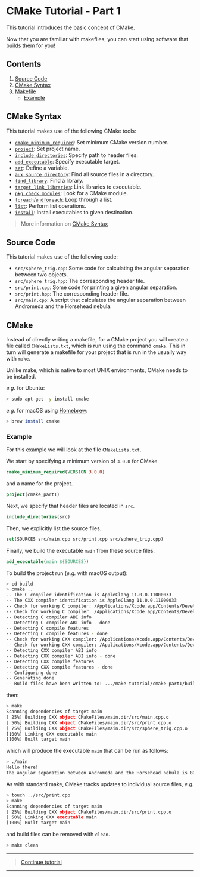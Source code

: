 # CMake Tutorial - Part 1

This tutorial introduces the basic concept of CMake.

Now that you are familiar with makefiles, you can start using software that builds them for you!

## Contents

1. [Source Code](#Source-Code)
1. [CMake Syntax](#CMake-Syntax)
1. [Makefile](#Makefile)
   * [Example](#Example)

## CMake Syntax

This tutorial makes use of the following CMake tools:

- [`cmake_minimum_required`](https://cmake.org/cmake/help/latest/command/cmake_minimum_required.html): Set minimum CMake version number.
- [`project`](https://cmake.org/cmake/help/v3.15/command/project.html): Set project name.
- [`include_directories`](https://cmake.org/cmake/help/latest/command/include_directories.html): Specify path to header files.
- [`add_executable`](https://cmake.org/cmake/help/latest/command/add_executable.html): Specify executable target.
- [`set`](https://cmake.org/cmake/help/latest/command/set.html): Define a variable.
- [`aux_source_directory`](https://cmake.org/cmake/help/latest/command/aux_source_directory.html): Find all source files in a directory.
- [`find_library`](https://cmake.org/cmake/help/latest/command/find_library.html): Find a library.
- [`target_link_libraries`](https://cmake.org/cmake/help/latest/command/target_link_libraries.html): Link libraries to executable.
- [`pkg_check_modules`](https://cmake.org/cmake/help/v3.15/module/FindPkgConfig.html): Look for a CMake module.
- [`foreach`/`endforeach`](https://cmake.org/cmake/help/latest/command/foreach.html): Loop through a list.
- [`list`](https://cmake.org/cmake/help/latest/command/list.html): Perform list operations.
- [`install`](https://cmake.org/cmake/help/latest/command/install.html): Install executables to given destination.


> More information on [CMake Syntax](https://cmake.org/cmake/help/v3.0/manual/cmake-language.7.html)

## Source Code

This tutorial makes use of the following code:

- `src/sphere_trig.cpp`: Some code for calculating the angular separation between two objects.
- `src/sphere_trig.hpp`: The corresponding header file.
- `src/print.cpp`: Some code for printing a given angular separation.
- `src/print.hpp`: The corresponding header file.
- `src/main.cpp`: A script that calculates the angular separation between Andromeda and the Horsehead nebula.

## CMake

Instead of directly writing a makefile, for a CMake project you will create a file called `CMakeLists.txt`, which is run using the command `cmake`. This in turn will generate a makefile for your project that is run in the usually way with `make`.

Unlike make, which is native to most UNIX environments, CMake needs to be installed.

*e.g.* for Ubuntu:

```bash
> sudo apt-get -y install cmake
```

*e.g.* for macOS using [Homebrew](https://brew.sh/):

```bash
> brew install cmake
```


### Example

For this example we will look at the file `CMakeLists.txt`.

We start by specifying a minimum version of `3.0.0` for CMake

```cmake
cmake_minimum_required(VERSION 3.0.0)
```

and a name for the project.

```cmake
project(cmake_part1)
```

Next, we specify that header files are located in `src`.

```cmake
include_directories(src)
```

Then, we explicitly list the source files.

```cmake
set(SOURCES src/main.cpp src/print.cpp src/sphere_trig.cpp)
```

Finally, we build the executable `main` from these source files.

```cmake
add_executable(main ${SOURCES})
```

To build the project run (*e.g.* with macOS output):

```bash
> cd build
> cmake ..
-- The C compiler identification is AppleClang 11.0.0.11000033
-- The CXX compiler identification is AppleClang 11.0.0.11000033
-- Check for working C compiler: /Applications/Xcode.app/Contents/Developer/Toolchains/XcodeDefault.xctoolchain/usr/bin/cc
-- Check for working C compiler: /Applications/Xcode.app/Contents/Developer/Toolchains/XcodeDefault.xctoolchain/usr/bin/cc -- works
-- Detecting C compiler ABI info
-- Detecting C compiler ABI info - done
-- Detecting C compile features
-- Detecting C compile features - done
-- Check for working CXX compiler: /Applications/Xcode.app/Contents/Developer/Toolchains/XcodeDefault.xctoolchain/usr/bin/c++
-- Check for working CXX compiler: /Applications/Xcode.app/Contents/Developer/Toolchains/XcodeDefault.xctoolchain/usr/bin/c++ -- works
-- Detecting CXX compiler ABI info
-- Detecting CXX compiler ABI info - done
-- Detecting CXX compile features
-- Detecting CXX compile features - done
-- Configuring done
-- Generating done
-- Build files have been written to: .../make-tutorial/cmake-part1/build
```

then:

```bash
> make
Scanning dependencies of target main
[ 25%] Building CXX object CMakeFiles/main.dir/src/main.cpp.o
[ 50%] Building CXX object CMakeFiles/main.dir/src/print.cpp.o
[ 75%] Building CXX object CMakeFiles/main.dir/src/sphere_trig.cpp.o
[100%] Linking CXX executable main
[100%] Built target main
```

which will produce the executable `main` that can be run as follows:

```bash
> ./main
Hello there!
The angular separation between Andromeda and the Horsehead nebula is 80.1194 degrees.
```

As with standard make, CMake tracks updates to individual source files, *e.g.*

```bash
> touch ../src/print.cpp
> make
Scanning dependencies of target main
[ 25%] Building CXX object CMakeFiles/main.dir/src/print.cpp.o
[ 50%] Linking CXX executable main
[100%] Built target main
```

and build files can be removed with `clean`.

```bash
> make clean
```

---

> [Continue tutorial](../cmake-part2)

---
